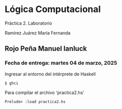 Lógica Computacional
=======================

Práctica 2. Laboratorio

Ramírez Juárez María Fernanda

Rojo Peña Manuel Ianluck
----------------------------------------------------

### Fecha de entrega: martes 04 de marzo, 2025


Ingresar al entorno del intérprete de Haskell

```
$ ghci
```

Para compilar el archivo 'practica2.hs'

```
Prelude> :load practica2.hs
```